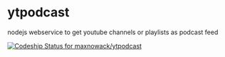 ytpodcast
=========

nodejs webservice to get youtube channels or playlists as podcast feed

[ ![Codeship Status for maxnowack/ytpodcast](https://codeship.com/projects/f9f224b0-4ce6-0132-b8f3-5a56e8d5bc4a/status)](https://codeship.com/projects/47292)
